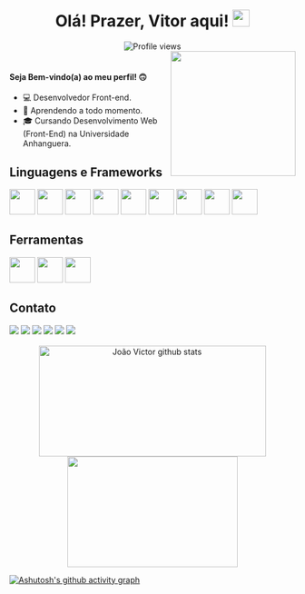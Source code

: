 <h1 align="center">Olá! Prazer, Vitor aqui! <img src="https://raw.githubusercontent.com/kaueMarques/kaueMarques/master/hi.gif" height="30px"></h1>
<div align="center"> <img src="https://komarev.com/ghpvc/?username=vitorhfbrandao&style=plastic&abbreviated=true&color=c4834a" alt="Profile views"/></div>
<img align="right" height="220em" src="https://github.com/vitorhfbrandao/trabalho-faculdade/assets/86865137/80fec2aa-bffe-455f-a717-7192017ce107"/> </br>
<h4>Seja Bem-vindo(a) ao meu perfil! 🙃</h4>

- 💻 Desenvolvedor Front-end.
- 🔭 Aprendendo a todo momento.
- 🎓 Cursando Desenvolvimento Web (Front-End) na Universidade Anhanguera.

## Linguagens e Frameworks
<div style="display: inline-block">
<img height="45" src="https://cdn.jsdelivr.net/gh/devicons/devicon/icons/html5/html5-plain-wordmark.svg"/>
<img height="45" src="https://cdn.jsdelivr.net/gh/devicons/devicon/icons/css3/css3-plain-wordmark.svg"/>
<img height="45" src="https://cdn.jsdelivr.net/gh/devicons/devicon/icons/javascript/javascript-original.svg"/>
<img height="45" src="https://cdn.jsdelivr.net/gh/devicons/devicon/icons/wordpress/wordpress-original.svg"/>
<img height="45" src="https://cdn.jsdelivr.net/gh/devicons/devicon/icons/jquery/jquery-plain-wordmark.svg"/>
<img height="45" src="https://cdn.jsdelivr.net/gh/devicons/devicon/icons/bootstrap/bootstrap-plain.svg"/>
<img height="45" src="https://cdn.jsdelivr.net/gh/devicons/devicon/icons/typescript/typescript-original.svg"/>
<img height="45" src="https://cdn.jsdelivr.net/gh/devicons/devicon/icons/react/react-original.svg"/>
<img height="45" src="https://cdn.jsdelivr.net/gh/devicons/devicon/icons/npm/npm-original-wordmark.svg"/>
</div></br>

## Ferramentas
<div style="display: inline-block">
<img height="45" src="https://cdn.jsdelivr.net/gh/devicons/devicon/icons/git/git-plain.svg"/>
<img height="45" src="https://cdn.jsdelivr.net/gh/devicons/devicon/icons/figma/figma-original.svg"/>
<img height="45" src="https://cdn.jsdelivr.net/gh/devicons/devicon/icons/xd/xd-line.svg"/>
</div></br>

## Contato
<div> 
<a href="https://www.facebook.com/vitorhfbrandao" target="_blank" rel="noopener noreferrer"><img src="https://img.shields.io/badge/-Facebook-%234267B2?style=for-the-badge&logo=facebook&logoColor=white" target="_blank" rel="noopener noreferrer"></a>
  <a href="https://www.instagram.com/brandao_vtrhg" target="_blank" rel="noopener noreferrer"><img src="https://img.shields.io/badge/-Instagram-%23E4405F?style=for-the-badge&logo=instagram&logoColor=white" target="_blank" rel="noopener noreferrer"></a>
  <a href="https://steamcommunity.com/id/oadoficial" target="_blank" rel="noopener noreferrer"><img src="https://img.shields.io/badge/-Steam-%23000000?style=for-the-badge&logo=steam&logoColor=white" target="_blank" rel="noopener noreferrer"></a>
  <a href = "mailto:vitorhfbrandao@gmail.com"><img src="https://img.shields.io/badge/-Gmail-%23c71610?style=for-the-badge&logo=gmail&logoColor=white" target="_blank" rel="noopener noreferrer"></a>
  <a href="https://www.linkedin.com/in/vitorhfbrandao" target="_blank" rel="noopener noreferrer"><img src="https://img.shields.io/badge/-LinkedIn-%230077B5?style=for-the-badge&logo=linkedin&logoColor=white" target="_blank" rel="noopener noreferrer"></a>
  <a href = "https://api.whatsapp.com/send?phone=5521972215701&text=Ol%C3%A1,%20Vitor!%20Vi%20o%20seu%20GitHub%20e%20me%20interessei%20pelo%20seu%20trabalho!" target="_blank" rel="noopener noreferrer"><img src="https://img.shields.io/badge/WhatsApp-25D366?style=for-the-badge&logo=whatsapp&logoColor=white" target="_blank" rel="noopener noreferrer"></a>
 </div></br>

<div display=flex align=center>  
  <img width="400px" height="195px" src="https://github-readme-stats.vercel.app/api?username=vitorhfbrandao&show_icons=true&count_private=true&hide_border=true&title_color=c4834a&icon_color=c4834a&text_color=c9d1d9&bg_color=0d1117" alt="João Victor github stats"/>
  <img width="300px" height="195px" padding="20px" src="https://github-readme-stats.vercel.app/api/top-langs/?username=vitorhfbrandao&layout=compact&hide_border=true&title_color=c4834a&text_color=c4834a&bg_color=0d1117"/>              
</div>

[![Ashutosh's github activity graph](https://github-readme-activity-graph.vercel.app/graph?username=vitorhfbrandao&bg_color=0d1117&color=c4834a&line=c4834a&point=FFFFFF&area_color=c4834a&area=true&hide_border=true)](https://github.com/ashutosh00710/github-readme-activity-graph)
